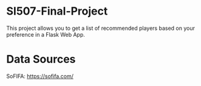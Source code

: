 # SI507-Final-Project
This project allows you to get a list of recommended players based on your preference in a Flask Web App.

# Data Sources
SoFIFA: https://sofifa.com/
